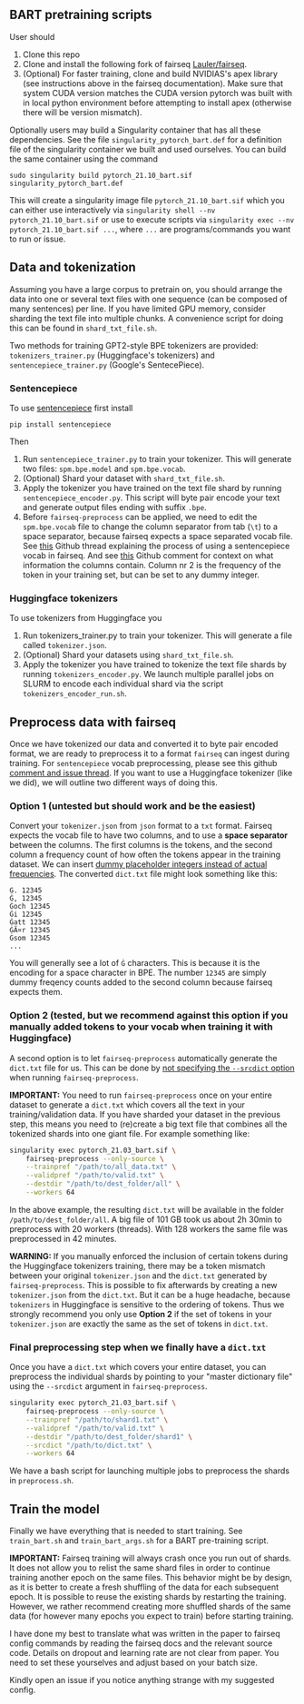 ## BART pretraining scripts

User should

1. Clone this repo
2. Clone and install the following fork of fairseq [Lauler/fairseq](https://github.com/Lauler/fairseq).
3. (Optional) For faster training, clone and build NVIDIAS's apex library (see instructions above in the fairseq documentation). Make sure that system CUDA version matches the CUDA version pytorch was built with in local python environment before attempting to install apex (otherwise there will be version mismatch).

Optionally users may build a Singularity container that has all these dependencies. See the file `singularity_pytorch_bart.def` for a definition file of the singularity container we built and used ourselves. You can build the same container using the command

```
sudo singularity build pytorch_21.10_bart.sif singularity_pytorch_bart.def
```

This will create a singularity image file `pytorch_21.10_bart.sif` which you can either use interactively via `singularity shell --nv pytorch_21.10_bart.sif` or use to execute scripts via `singularity exec --nv pytorch_21.10_bart.sif ...`, where `...` are programs/commands you want to run or issue.

## Data and tokenization

Assuming you have a large corpus to pretrain on, you should arrange the data into one or several text files with one sequence (can be composed of many sentences) per line. If you have limited GPU memory, consider sharding the text file into multiple chunks. A convenience script for doing this can be found in `shard_txt_file.sh`. 

Two methods for training GPT2-style BPE tokenizers are provided: `tokenizers_trainer.py` (Huggingface's tokenizers) and `sentencepiece_trainer.py` (Google's SentecePiece). 

### Sentencepiece
To use [sentencepiece](https://github.com/google/sentencepiece) first install

```
pip install sentencepiece
```

Then 

1. Run `sentencepiece_trainer.py` to train your tokenizer. This will generate two files: `spm.bpe.model` and `spm.bpe.vocab`. 
2. (Optional) Shard your dataset with `shard_txt_file.sh`.
3. Apply the tokenizer you have trained on the text file shard by running `sentencepiece_encoder.py`. This script will byte pair encode your text and generate output files ending with suffix `.bpe`.
4. Before `fairseq-preprocess` can be applied, we need to edit the `spm.bpe.vocab` file to change the column separator from tab (`\t`) to a space separator, because fairseq expects a space separated vocab file. See [this](https://github.com/musixmatchresearch/umberto/issues/2#issuecomment-585894712) Github thread explaining the process of using a sentencepiece vocab in fairseq. And see [this](https://github.com/facebookresearch/fairseq/issues/1490#issuecomment-566604192) Github comment for context on what information the columns contain. Column nr 2 is the frequency of the token in your training set, but can be set to any dummy integer.

### Huggingface tokenizers
To use tokenizers from Huggingface you

1. Run tokenizers_trainer.py to train your tokenizer. This will generate a file called `tokenizer.json`.
2. (Optional) Shard your datasets using `shard_txt_file.sh`.
3. Apply the tokenizer you have trained to tokenize the text file shards by running `tokenizers_encoder.py`. We launch multiple parallel jobs on SLURM to encode each individual shard via the script `tokenizers_encoder_run.sh`. 

## Preprocess data with fairseq

Once we have tokenized our data and converted it to byte pair encoded format, we are ready to preprocess it to a format `fairseq` can ingest during training. For `sentencepiece` vocab preprocessing, please see this github [comment and issue thread](https://github.com/musixmatchresearch/umberto/issues/2#issuecomment-585894712). If you want to use a Huggingface tokenizer (like we did), we will outline two different ways of doing this.

### Option 1 (untested but should work and be the easiest)

Convert your `tokenizer.json` from `json` format to a `txt` format. Fairseq expects the vocab file to have two columns, and to use a **space separator** between the columns. The first columns is the tokens, and the second column a frequency count of how often the tokens appear in the training dataset. We can insert [dummy placeholder integers instead of actual frequencies](https://github.com/facebookresearch/fairseq/issues/1490#issuecomment-566604192). The converted `dict.txt` file might look something like this:

```
Ġ. 12345
Ġ, 12345
Ġoch 12345
Ġi 12345
Ġatt 12345
ĠÃ¤r 12345
Ġsom 12345
...
```

You will generally see a lot of `Ġ` characters. This is because it is the encoding for a space character in BPE. The number `12345` are simply dummy freqency counts added to the second column because fairseq expects them.

### Option 2 (tested, but we recommend against this option if you manually added tokens to your vocab when training it with Huggingface)

A second option is to let `fairseq-preprocess` automatically generate the `dict.txt` file for us. This can be done by [not specifying the `--srcdict` option](https://github.com/facebookresearch/fairseq/issues/1186#issuecomment-535606529) when running `fairseq-preprocess`.

**IMPORTANT:** You need to run `fairseq-preprocess` once on your entire dataset to generate a `dict.txt` which covers all the text in your training/validation data. If you have sharded your dataset in the previous step, this means you need to (re)create a big text file that combines all the tokenized shards into one giant file. For example something like:

```bash
singularity exec pytorch_21.03_bart.sif \
    fairseq-preprocess --only-source \
    --trainpref "/path/to/all_data.txt" \
    --validpref "/path/to/valid.txt" \
    --destdir "/path/to/dest_folder/all" \
    --workers 64
```

In the above example, the resulting `dict.txt` will be available in the folder `/path/to/dest_folder/all`. A big file of 101 GB took us about 2h 30min to preprocess with 20 workers (threads). With 128 workers the same file was preprocessed in 42 minutes. 

**WARNING:** If you manually enforced the inclusion of certain tokens during the Huggingface tokenizers training, there may be a token mismatch between your original `tokenizer.json` and the `dict.txt` generated by `fairseq-preprocess`. This is possible to fix afterwards by creating a new `tokenizer.json` from the `dict.txt`. But it can be a huge headache, because `tokenizers` in Huggingface is sensitive to the ordering of tokens. Thus we strongly recommend you only use **Option 2** if the set of tokens in your `tokenizer.json` are exactly the same as the set of tokens in `dict.txt`.

### Final preprocessing step when we finally have a `dict.txt`

Once you have a `dict.txt` which covers your entire dataset, you can preprocess the individual shards by pointing to your "master dictionary file" using the `--srcdict` argument in `fairseq-preprocess`. 

```bash
singularity exec pytorch_21.03_bart.sif \
    fairseq-preprocess --only-source \
    --trainpref "/path/to/shard1.txt" \
    --validpref "/path/to/valid.txt" \
    --destdir "/path/to/dest_folder/shard1" \
    --srcdict "/path/to/dict.txt" \
    --workers 64
```

We have a bash script for launching multiple jobs to preprocess the shards in `preprocess.sh`. 

## Train the model

Finally we have everything that is needed to start training. See `train_bart.sh` and `train_bart_args.sh` for a BART pre-training script. 

**IMPORTANT:** Fairseq training will always crash once you run out of shards. It does not allow you to relist the same shard files in order to continue training another epoch on the same files. This behavior might be by design, as it is better to create a fresh shuffling of the data for each subsequent epoch. It is possible to reuse the existing shards by restarting the training. However, we rather recommend creating more shuffled shards of the same data (for however many epochs you expect to train) before starting training.

I have done my best to translate what was written in the paper to fairseq config commands by reading the fairseq docs and the relevant source code. Details on dropout and learning rate are not  clear from paper. You need to set these yourselves and adjust based on your batch size. 

Kindly open an issue if you notice anything strange with my suggested config.

